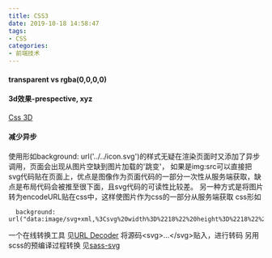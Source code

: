 ```yaml
---
title: CSS3
date: 2019-10-18 14:58:47
tags:
- CSS
categories: 
- 前端技术
---
```

#### transparent vs rgba(0,0,0,0)

#### 3d效果-prespective, xyz
[Css 3D](https://3dtransforms.desandro.com/)

#### 减少异步
使用形如background: url('../../icon.svg')的样式无疑在渲染页面时又添加了异步调用，页面会出现从图片空缺到图片加载的'跳变'，
如果是img:src可以直接把svg代码贴在页面上，优点是图像作为页面代码的一部分一次性从服务端获取，缺点是布局代码会被推至很下面，且svg代码的可读性比较差。
另一种方式是将图片转为encodeURL贴在css中，这样使图片作为css的一部分从服务端获取
css形如
```
  background: url("data:image/svg+xml,%3Csvg%20width%3D%2218%22%20height%3D%2218%22%20viewBox...");
```
一个在线转换工具
见[URL Decoder](http://www.asiteaboutnothing.net/c_decode-url.html)
将源码\<svg>...\</svg>贴入，进行转码
另用scss的预编译过程转换
见[sass-svg](https://github.com/davidkpiano/sass-svg)